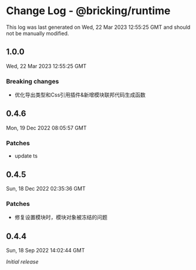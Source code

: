 # Change Log - @bricking/runtime

This log was last generated on Wed, 22 Mar 2023 12:55:25 GMT and should not be manually modified.

## 1.0.0
Wed, 22 Mar 2023 12:55:25 GMT

### Breaking changes

- 优化导出类型和Css引用插件&新增模块联邦代码生成函数

## 0.4.6
Mon, 19 Dec 2022 08:05:57 GMT

### Patches

- update ts

## 0.4.5
Sun, 18 Dec 2022 02:35:36 GMT

### Patches

- 修复设置模块时，模块对象被冻结的问题

## 0.4.4
Sun, 18 Sep 2022 14:02:44 GMT

_Initial release_

